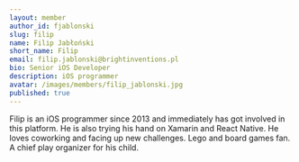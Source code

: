 ```yaml
---
layout: member
author_id: fjablonski
slug: filip
name: Filip Jabłoński
short_name: Filip
email: filip.jablonski@brightinventions.pl
bio: Senior iOS Developer
description: iOS programmer
avatar: /images/members/filip_jablonski.jpg
published: true
---
```

Filip is an iOS programmer since 2013 and immediately has got involved in this platform. He is also trying his hand on Xamarin and React Native. He loves coworking and facing up new challenges. Lego and board games fan. A chief play organizer for his child.
